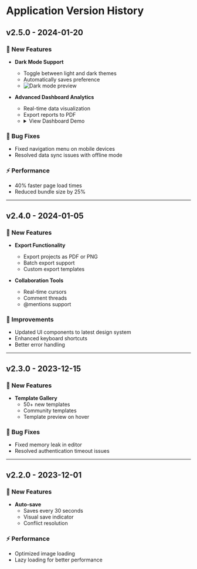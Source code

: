 # Application Version History

## v2.5.0 - 2024-01-20
### 🎨 New Features
- **Dark Mode Support**
  - Toggle between light and dark themes
  - Automatically saves preference
  - ![Dark mode preview](./assets/gifs/dark-mode-demo.gif)
  
- **Advanced Dashboard Analytics**
  - Real-time data visualization
  - Export reports to PDF
  - <details>
    <summary>View Dashboard Demo</summary>
    <video width="600" controls>
      <source src="./assets/videos/dashboard-demo.mp4" type="video/mp4">
    </video>
  </details>

### 🐛 Bug Fixes
- Fixed navigation menu on mobile devices
- Resolved data sync issues with offline mode

### ⚡ Performance
- 40% faster page load times
- Reduced bundle size by 25%

---

## v2.4.0 - 2024-01-05
### 🎨 New Features
- **Export Functionality**
  - Export projects as PDF or PNG
  - Batch export support
  - Custom export templates

- **Collaboration Tools**
  - Real-time cursors
  - Comment threads
  - @mentions support

### 🔧 Improvements
- Updated UI components to latest design system
- Enhanced keyboard shortcuts
- Better error handling

---

## v2.3.0 - 2023-12-15
### 🎨 New Features
- **Template Gallery**
  - 50+ new templates
  - Community templates
  - Template preview on hover

### 🐛 Bug Fixes
- Fixed memory leak in editor
- Resolved authentication timeout issues

---

## v2.2.0 - 2023-12-01
### 🎨 New Features
- **Auto-save**
  - Saves every 30 seconds
  - Visual save indicator
  - Conflict resolution

### ⚡ Performance
- Optimized image loading
- Lazy loading for better performance